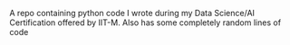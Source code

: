 A repo containing python code I wrote during my Data Science/AI Certification offered by IIT-M. Also has some completely random lines of code
